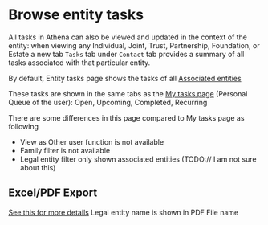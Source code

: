 # Browse  entity tasks

All tasks in Athena can also be viewed and updated in the context of the entity: when viewing any Individual, Joint, Trust, Partnership, Foundation, or Estate a new tab `Tasks` tab under `Contact` tab provides a summary of all tasks associated with that particular entity.

By default, Entity tasks page shows the tasks of all [Associated entities](../legal-entities/associated-entities.md)

These tasks are shown in the same tabs as the [My tasks page](./browse-my-tasks.md) (Personal Queue of the user): Open, Upcoming, Completed, Recurring

There are some differences in this page compared to My tasks page as following
- View as Other user function is not available
- Family filter is not available
- Legal entity filter only shown associated entities (TODO:// I am not sure about this)




## Excel/PDF Export

[See this for more details](./excel-export/#filter-criterias)
Legal entity name is shown in PDF
File name

